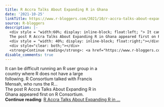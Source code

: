 ```yaml
---
title: R Accra Talks About Expanding R in Ghana
date: '2021-10-25'
linkTitle: https://www.r-bloggers.com/2021/10/r-accra-talks-about-expanding-r-in-ghana/
source: R-bloggers
description: |-
  <div style = "width:60%; display: inline-block; float:left; "> It can be difficult running an R user group in a country where R does not have a large following. R Consortium talked with Francis Mensah, who runs the R...<br />
  The post R Accra Talks About Expanding R in Ghana appeared first on R Consortium.</div>
  <div style = "width: 40%; display: inline-block; float:right;"></div>
  <div style="clear: both;"></div>
  <strong>Continue reading</strong>: <a href="https://www.r-bloggers.com/2021/10/r-accra-talks-about-expanding-r-in-ghana/">R Accra Talks About Expanding R in ...
disable_comments: true
---
```

<div style = "width:60%; display: inline-block; float:left; "> It can be difficult running an R user group in a country where R does not have a large following. R Consortium talked with Francis Mensah, who runs the R...<br />
The post R Accra Talks About Expanding R in Ghana appeared first on R Consortium.</div>
<div style = "width: 40%; display: inline-block; float:right;"></div>
<div style="clear: both;"></div>
<strong>Continue reading</strong>: <a href="https://www.r-bloggers.com/2021/10/r-accra-talks-about-expanding-r-in-ghana/">R Accra Talks About Expanding R in ...